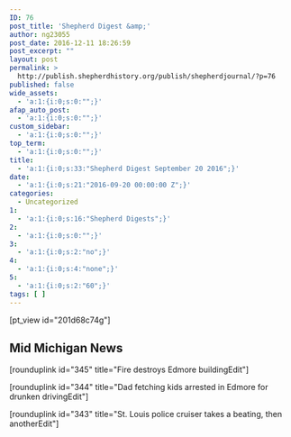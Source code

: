 ```yaml
---
ID: 76
post_title: 'Shepherd Digest &amp;'
author: ng23055
post_date: 2016-12-11 18:26:59
post_excerpt: ""
layout: post
permalink: >
  http://publish.shepherdhistory.org/publish/shepherdjournal/?p=76
published: false
wide_assets:
  - 'a:1:{i:0;s:0:"";}'
afap_auto_post:
  - 'a:1:{i:0;s:0:"";}'
custom_sidebar:
  - 'a:1:{i:0;s:0:"";}'
top_term:
  - 'a:1:{i:0;s:0:"";}'
title:
  - 'a:1:{i:0;s:33:"Shepherd Digest September 20 2016";}'
date:
  - 'a:1:{i:0;s:21:"2016-09-20 00:00:00 Z";}'
categories:
  - Uncategorized
1:
  - 'a:1:{i:0;s:16:"Shepherd Digests";}'
2:
  - 'a:1:{i:0;s:0:"";}'
3:
  - 'a:1:{i:0;s:2:"no";}'
4:
  - 'a:1:{i:0;s:4:"none";}'
5:
  - 'a:1:{i:0;s:2:"60";}'
tags: [ ]
---
```

[pt_view id="201d68c74g"]
<h2>Mid Michigan News</h2>
[rounduplink id="345" title="Fire destroys Edmore buildingEdit"]

[rounduplink id="344" title="Dad fetching kids arrested in Edmore for drunken drivingEdit"]

[rounduplink id="343" title="St. Louis police cruiser takes a beating, then anotherEdit"]